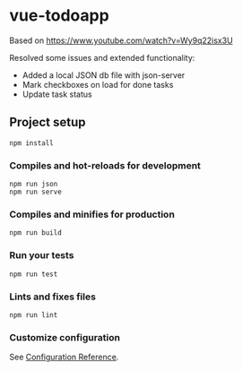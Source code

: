 # vue-todoapp

Based on https://www.youtube.com/watch?v=Wy9q22isx3U

Resolved some issues and extended functionality:

- Added a local JSON db file with json-server
- Mark checkboxes on load for done tasks
- Update task status

## Project setup

```
npm install
```

### Compiles and hot-reloads for development

```
npm run json
npm run serve
```

### Compiles and minifies for production

```
npm run build
```

### Run your tests

```
npm run test
```

### Lints and fixes files

```
npm run lint
```

### Customize configuration

See [Configuration Reference](https://cli.vuejs.org/config/).
